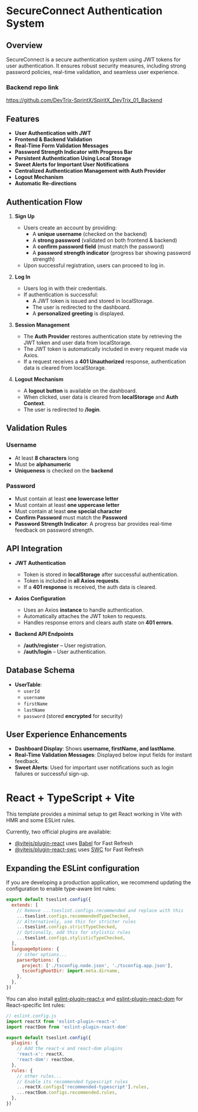 # SecureConnect Authentication System

## Overview

SecureConnect is a secure authentication system using JWT tokens for user authentication. It ensures robust security measures, including strong password policies, real-time validation, and seamless user experience.

### Backend repo link
https://github.com/DevTrix-SprintX/SpiritX_DevTrix_01_Backend

## Features

- **User Authentication with JWT**
- **Frontend & Backend Validation**
- **Real-Time Form Validation Messages**
- **Password Strength Indicator with Progress Bar**
- **Persistent Authentication Using Local Storage**
- **Sweet Alerts for Important User Notifications**
- **Centralized Authentication Management with Auth Provider**
- **Logout Mechanism**
- **Automatic Re-directions**

## Authentication Flow

1. **Sign Up**

   - Users create an account by providing:
     - A **unique username** (checked on the backend)
     - A **strong password** (validated on both frontend & backend)
     - A **confirm password field** (must match the password)
     - A **password strength indicator** (progress bar showing password strength)
   - Upon successful registration, users can proceed to log in.

2. **Log In**

   - Users log in with their credentials.
   - If authentication is successful:
     - A JWT token is issued and stored in localStorage.
     - The user is redirected to the dashboard.
     - A **personalized greeting** is displayed.

3. **Session Management**

   - The **Auth Provider** restores authentication state by retrieving the JWT token and user data from localStorage.
   - The JWT token is automatically included in every request made via Axios.
   - If a request receives a **401 Unauthorized** response, authentication data is cleared from localStorage.

4. **Logout Mechanism**

   - A **logout button** is available on the dashboard.
   - When clicked, user data is cleared from **localStorage** and **Auth Context**.
   - The user is redirected to **/login**.

## Validation Rules

### Username

- At least **8 characters** long
- Must be **alphanumeric**
- **Uniqueness** is checked on the **backend**

### Password

- Must contain at least **one lowercase letter**
- Must contain at least **one uppercase letter**
- Must contain at least **one special character**
- **Confirm Password** must match the **Password**
- **Password Strength Indicator**: A progress bar provides real-time feedback on password strength.

## API Integration

- **JWT Authentication**

  - Token is stored in **localStorage** after successful authentication.
  - Token is included in **all Axios requests**.
  - If a **401 response** is received, the auth data is cleared.

- **Axios Configuration**

  - Uses an Axios **instance** to handle authentication.
  - Automatically attaches the JWT token to requests.
  - Handles response errors and clears auth state on **401 errors**.

- **Backend API Endpoints**

  - **/auth/register** – User registration.
  - **/auth/login** – User authentication.

## Database Schema

- **UserTable**:
  - `userId`
  - `username`
  - `firstName`
  - `lastName`
  - `password` (stored **encrypted** for security)

## User Experience Enhancements

- **Dashboard Display**: Shows **username, firstName, and lastName**.
- **Real-Time Validation Messages**: Displayed below input fields for instant feedback.
- **Sweet Alerts**: Used for important user notifications such as login failures or successful sign-up.

# React + TypeScript + Vite

This template provides a minimal setup to get React working in Vite with HMR and some ESLint rules.

Currently, two official plugins are available:

- [@vitejs/plugin-react](https://github.com/vitejs/vite-plugin-react/blob/main/packages/plugin-react/README.md) uses [Babel](https://babeljs.io/) for Fast Refresh
- [@vitejs/plugin-react-swc](https://github.com/vitejs/vite-plugin-react-swc) uses [SWC](https://swc.rs/) for Fast Refresh

## Expanding the ESLint configuration

If you are developing a production application, we recommend updating the configuration to enable type-aware lint rules:

```js
export default tseslint.config({
  extends: [
    // Remove ...tseslint.configs.recommended and replace with this
    ...tseslint.configs.recommendedTypeChecked,
    // Alternatively, use this for stricter rules
    ...tseslint.configs.strictTypeChecked,
    // Optionally, add this for stylistic rules
    ...tseslint.configs.stylisticTypeChecked,
  ],
  languageOptions: {
    // other options...
    parserOptions: {
      project: ['./tsconfig.node.json', './tsconfig.app.json'],
      tsconfigRootDir: import.meta.dirname,
    },
  },
})
```

You can also install [eslint-plugin-react-x](https://github.com/Rel1cx/eslint-react/tree/main/packages/plugins/eslint-plugin-react-x) and [eslint-plugin-react-dom](https://github.com/Rel1cx/eslint-react/tree/main/packages/plugins/eslint-plugin-react-dom) for React-specific lint rules:

```js
// eslint.config.js
import reactX from 'eslint-plugin-react-x'
import reactDom from 'eslint-plugin-react-dom'

export default tseslint.config({
  plugins: {
    // Add the react-x and react-dom plugins
    'react-x': reactX,
    'react-dom': reactDom,
  },
  rules: {
    // other rules...
    // Enable its recommended typescript rules
    ...reactX.configs['recommended-typescript'].rules,
    ...reactDom.configs.recommended.rules,
  },
})
```
